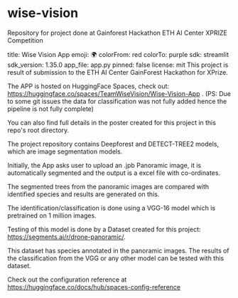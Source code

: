# wise-vision
Repository for project done at Gainforest Hackathon ETH AI  Center XPRIZE Competition

title: Wise Vision App
emoji: 🌍
colorFrom: red
colorTo: purple
sdk: streamlit
sdk_version: 1.35.0
app_file: app.py
pinned: false
license: mit
This project is result of submission to the ETH AI Center GainForest Hackathon for XPrize.

The APP is hosted on HuggingFace Spaces, check out: https://huggingface.co/spaces/TeamWiseVision/Wise-Vision-App . (PS: Due to some git issues the data for classification was not fully added hence the pipeline is not fully complete)

You can also find full details in the poster created for this project in this repo's root directory.

The project repository contains Deepforest and DETECT-TREE2 models, which are image segmentation models.

Initially, the App asks user to upload an .jpb Panoramic image, it is automatically segmented and the output is a excel file with co-ordinates.

The segmented trees from the panoramic images are compared with identified species and results are generated on this.

The identification/classification is done using a VGG-16 model which is pretrained on 1 million images.

Testing of this model is done by a Dataset created for this project: https://segments.ai/r/drone-panoramic/.

This dataset has species annotated in the panoramic images. The results of the classification from the VGG or any other model can be tested with this dataset.

Check out the configuration reference at https://huggingface.co/docs/hub/spaces-config-reference
